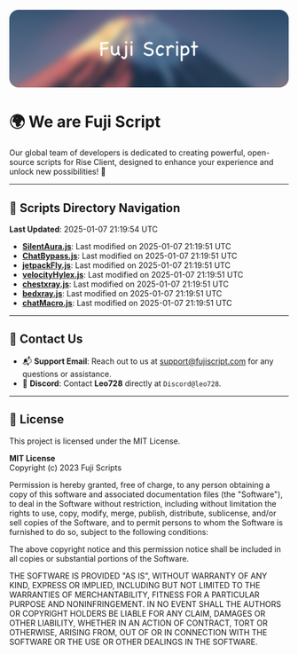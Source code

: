 ![Banner](.github/b.webp)

# 🌍 **We are Fuji Script**

Our global team of developers is dedicated to creating powerful, open-source scripts for Rise Client, designed to enhance your experience and unlock new possibilities! 🌟

---
<!-- SCRIPTS_NAVIGATION_START -->
## 📂 **Scripts Directory Navigation**

**Last Updated**: 2025-01-07 21:19:54 UTC

- **[SilentAura.js](scripts/SilentAura.js)**: Last modified on 2025-01-07 21:19:51 UTC
- **[ChatBypass.js](scripts/ChatBypass.js)**: Last modified on 2025-01-07 21:19:51 UTC
- **[jetpackFly.js](scripts/jetpackFly.js)**: Last modified on 2025-01-07 21:19:51 UTC
- **[velocityHylex.js](scripts/velocityHylex.js)**: Last modified on 2025-01-07 21:19:51 UTC
- **[chestxray.js](scripts/chestxray.js)**: Last modified on 2025-01-07 21:19:51 UTC
- **[bedxray.js](scripts/bedxray.js)**: Last modified on 2025-01-07 21:19:51 UTC
- **[chatMacro.js](scripts/chatMacro.js)**: Last modified on 2025-01-07 21:19:51 UTC

<!-- SCRIPTS_NAVIGATION_END -->

---

## 💬 **Contact Us**  
- 📬 **Support Email**: Reach out to us at [support@fujiscript.com](mailto:support@fujiscript.com) for any questions or assistance.  
- 💬 **Discord**: Contact **Leo728** directly at `Discord@leo728`.

---

## 📜 **License**

This project is licensed under the MIT License.  

**MIT License**  
Copyright (c) 2023 Fuji Scripts  

Permission is hereby granted, free of charge, to any person obtaining a copy of this software and associated documentation files (the "Software"), to deal in the Software without restriction, including without limitation the rights to use, copy, modify, merge, publish, distribute, sublicense, and/or sell copies of the Software, and to permit persons to whom the Software is furnished to do so, subject to the following conditions:  

The above copyright notice and this permission notice shall be included in all copies or substantial portions of the Software.  

THE SOFTWARE IS PROVIDED "AS IS", WITHOUT WARRANTY OF ANY KIND, EXPRESS OR IMPLIED, INCLUDING BUT NOT LIMITED TO THE WARRANTIES OF MERCHANTABILITY, FITNESS FOR A PARTICULAR PURPOSE AND NONINFRINGEMENT. IN NO EVENT SHALL THE AUTHORS OR COPYRIGHT HOLDERS BE LIABLE FOR ANY CLAIM, DAMAGES OR OTHER LIABILITY, WHETHER IN AN ACTION OF CONTRACT, TORT OR OTHERWISE, ARISING FROM, OUT OF OR IN CONNECTION WITH THE SOFTWARE OR THE USE OR OTHER DEALINGS IN THE SOFTWARE.  
